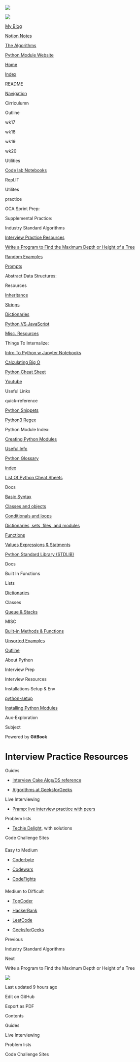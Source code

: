 <a href="https://bgoonz42.gitbook.io/datastructures-in-pytho/" class="link-a079aa82--primary-53a25e66--logoLink-10d08504"></a>

<img src="https://gblobscdn.gitbook.com/spaces%2F-Mij72ebV4OjqJvBacMy%2Favatar-rectangle-1631155247747.png?alt=media" class="image-67b14f24--logo-35ac2404--small-5fbe8ad7" />

<a href="https://bgoonz42.gitbook.io/datastructures-in-pytho/" class="link-a079aa82--primary-53a25e66--logoLink-10d08504"></a>

<img src="https://gblobscdn.gitbook.com/spaces%2F-Mij72ebV4OjqJvBacMy%2Favatar-rectangle-1631155247747.png?alt=media" class="image-67b14f24--logo-35ac2404--medium-5fbe8af6" />

<a href="https://bgoonz-blog.netlify.app/#gsc.tab=0" class="button-36063075--medium-6e2a217a--button-f76f0854--linkButton-67c61496--links-282dde1f"><span class="text-4505230f--UIH400-4e41e82a--textContentFamily-49a318e1--text-8ee2c8b2"><span class="text-4505230f--UIH400-4e41e82a--textContentFamily-49a318e1">My Blog</span></span></a>

<a href="https://www.notion.so/webdevhub42/Python-Data-Structures-Unit-1da9a5d55db844f4b62aff6fd2b4d1ce" class="button-36063075--medium-6e2a217a--button-f76f0854--linkButton-67c61496--links-282dde1f"><span class="text-4505230f--UIH400-4e41e82a--textContentFamily-49a318e1--text-8ee2c8b2"><span class="text-4505230f--UIH400-4e41e82a--textContentFamily-49a318e1">Notion Notes</span></span></a>

<a href="https://bgoonz-branch-the-algos.vercel.app/" class="button-36063075--medium-6e2a217a--button-f76f0854--linkButton-67c61496--links-282dde1f"><span class="text-4505230f--UIH400-4e41e82a--textContentFamily-49a318e1--text-8ee2c8b2"><span class="text-4505230f--UIH400-4e41e82a--textContentFamily-49a318e1">The Algorithms</span></span></a>

<a href="https://thealgorithms.netlify.app/#" class="button-36063075--medium-6e2a217a--button-f76f0854--linkButton-67c61496--links-282dde1f"><span class="text-4505230f--UIH400-4e41e82a--textContentFamily-49a318e1--text-8ee2c8b2"><span class="text-4505230f--UIH400-4e41e82a--textContentFamily-49a318e1">Python Module Website</span></span></a>

<a href="https://bgoonz42.gitbook.io/datastructures-in-pytho/" class="navButton-94f2579c--navButtonClickable-161b88ca"><span class="text-4505230f--UIH300-2063425d--textContentFamily-49a318e1--navButtonLabel-14a4968f">Home</span></a>

<a href="../../index.html" class="navButton-94f2579c--navButtonClickable-161b88ca"><span class="text-4505230f--UIH300-2063425d--textContentFamily-49a318e1--navButtonLabel-14a4968f">Index</span></a>

<a href="../../readme-1.html" class="navButton-94f2579c--navButtonClickable-161b88ca"><span class="text-4505230f--UIH300-2063425d--textContentFamily-49a318e1--navButtonLabel-14a4968f">README</span></a>

<a href="../../navigation.html" class="navButton-94f2579c--navButtonClickable-161b88ca"><span class="text-4505230f--UIH300-2063425d--textContentFamily-49a318e1--navButtonLabel-14a4968f">Navigation</span></a>

<span class="text-4505230f--UIH300-2063425d--textContentFamily-49a318e1--navButtonLabel-14a4968f"><span class="text-4505230f--InfoH200-3a8a7a86--textContentFamily-49a318e1">Cirriculumn</span></span>

<span class="text-4505230f--UIH300-2063425d--textContentFamily-49a318e1--navButtonLabel-14a4968f">Outline</span>

<span class="text-4505230f--UIH300-2063425d--textContentFamily-49a318e1--navButtonLabel-14a4968f">wk17</span>

<span class="text-4505230f--UIH300-2063425d--textContentFamily-49a318e1--navButtonLabel-14a4968f">wk18</span>

<span class="text-4505230f--UIH300-2063425d--textContentFamily-49a318e1--navButtonLabel-14a4968f">wk19</span>

<span class="text-4505230f--UIH300-2063425d--textContentFamily-49a318e1--navButtonLabel-14a4968f">wk20</span>

<span class="text-4505230f--UIH300-2063425d--textContentFamily-49a318e1--navButtonLabel-14a4968f"><span class="text-4505230f--InfoH200-3a8a7a86--textContentFamily-49a318e1">Utilities</span></span>

<a href="../../utilities/code-lab-notebooks.html" class="navButton-94f2579c--navButtonClickable-161b88ca"><span class="text-4505230f--UIH300-2063425d--textContentFamily-49a318e1--navButtonLabel-14a4968f">Code lab Notebooks</span></a>

<span class="text-4505230f--UIH300-2063425d--textContentFamily-49a318e1--navButtonLabel-14a4968f">Repl.IT</span>

<span class="text-4505230f--UIH300-2063425d--textContentFamily-49a318e1--navButtonLabel-14a4968f">Utilites</span>

<span class="text-4505230f--UIH300-2063425d--textContentFamily-49a318e1--navButtonLabel-14a4968f"><span class="text-4505230f--InfoH200-3a8a7a86--textContentFamily-49a318e1">practice</span></span>

<span class="text-4505230f--UIH300-2063425d--textContentFamily-49a318e1--navButtonLabel-14a4968f">GCA Sprint Prep:</span>

<span class="text-4505230f--UIH300-2063425d--textContentFamily-49a318e1--navButtonLabel-14a4968f">Supplemental Practice:</span>

<span class="text-4505230f--UIH300-2063425d--textContentFamily-49a318e1--navButtonLabel-14a4968f">Industry Standard Algorithms</span>

<a href="interview-practice-resources.html" class="navButton-94f2579c--pageItemWithChildrenNested-2c5d8183--navButtonClickable-161b88ca--navButtonOpened-6a88552e"><span class="text-4505230f--UIH300-2063425d--textContentFamily-49a318e1--navButtonLabel-14a4968f">Interview Practice Resources</span></a>

<a href="../supplemental-practice/industry-standard-algorithms/write-a-program-to-find-the-maximum-depth-or-height-of-a-tree.html" class="navButton-94f2579c--pageItemWithChildrenNested-2c5d8183--navButtonClickable-161b88ca"><span class="text-4505230f--UIH300-2063425d--textContentFamily-49a318e1--navButtonLabel-14a4968f">Write a Program to Find the Maximum Depth or Height of a Tree</span></a>

<a href="../supplemental-practice/random-examples.html" class="navButton-94f2579c--pageItemWithChildrenNested-2c5d8183--navButtonClickable-161b88ca"><span class="text-4505230f--UIH300-2063425d--textContentFamily-49a318e1--navButtonLabel-14a4968f">Random Examples</span></a>

<a href="../supplemental-practice/prompts.html" class="navButton-94f2579c--pageItemWithChildrenNested-2c5d8183--navButtonClickable-161b88ca"><span class="text-4505230f--UIH300-2063425d--textContentFamily-49a318e1--navButtonLabel-14a4968f">Prompts</span></a>

<span class="text-4505230f--UIH300-2063425d--textContentFamily-49a318e1--navButtonLabel-14a4968f">Abstract Data Structures:</span>

<span class="text-4505230f--UIH300-2063425d--textContentFamily-49a318e1--navButtonLabel-14a4968f"><span class="text-4505230f--InfoH200-3a8a7a86--textContentFamily-49a318e1">Resources</span></span>

<a href="../../resources/untitled-2.html" class="navButton-94f2579c--navButtonClickable-161b88ca"><span class="text-4505230f--UIH300-2063425d--textContentFamily-49a318e1--navButtonLabel-14a4968f">Inheritance</span></a>

<a href="../../resources/strings.html" class="navButton-94f2579c--navButtonClickable-161b88ca"><span class="text-4505230f--UIH300-2063425d--textContentFamily-49a318e1--navButtonLabel-14a4968f">Strings</span></a>

<a href="../../resources/dictionaries.html" class="navButton-94f2579c--navButtonClickable-161b88ca"><span class="text-4505230f--UIH300-2063425d--textContentFamily-49a318e1--navButtonLabel-14a4968f">Dictionaries</span></a>

<a href="../../resources/python-vs-javascript.html" class="navButton-94f2579c--navButtonClickable-161b88ca"><span class="text-4505230f--UIH300-2063425d--textContentFamily-49a318e1--navButtonLabel-14a4968f">Python VS JavaScript</span></a>

<a href="../../resources/untitled-1.html" class="navButton-94f2579c--navButtonClickable-161b88ca"><span class="text-4505230f--UIH300-2063425d--textContentFamily-49a318e1--navButtonLabel-14a4968f">Misc. Resources</span></a>

<span class="text-4505230f--UIH300-2063425d--textContentFamily-49a318e1--navButtonLabel-14a4968f">Things To Internalize:</span>

<a href="../../resources/intro-to-python-w-jupyter-notebooks.html" class="navButton-94f2579c--navButtonClickable-161b88ca"><span class="text-4505230f--UIH300-2063425d--textContentFamily-49a318e1--navButtonLabel-14a4968f">Intro To Python w Jupyter Notebooks</span></a>

<a href="../../resources/calculating-big-o.html" class="navButton-94f2579c--navButtonClickable-161b88ca"><span class="text-4505230f--UIH300-2063425d--textContentFamily-49a318e1--navButtonLabel-14a4968f">Calculating Big O</span></a>

<a href="../../resources/python-cheat-sheet.html" class="navButton-94f2579c--navButtonClickable-161b88ca"><span class="text-4505230f--UIH300-2063425d--textContentFamily-49a318e1--navButtonLabel-14a4968f">Python Cheat Sheet</span></a>

<a href="../../resources/youtube.html" class="navButton-94f2579c--navButtonClickable-161b88ca"><span class="text-4505230f--UIH300-2063425d--textContentFamily-49a318e1--navButtonLabel-14a4968f">Youtube</span></a>

<span class="text-4505230f--UIH300-2063425d--textContentFamily-49a318e1--navButtonLabel-14a4968f">Useful Links</span>

<span class="text-4505230f--UIH300-2063425d--textContentFamily-49a318e1--navButtonLabel-14a4968f"><span class="text-4505230f--InfoH200-3a8a7a86--textContentFamily-49a318e1">quick-reference</span></span>

<a href="../../quick-reference/python-snippets.html" class="navButton-94f2579c--navButtonClickable-161b88ca"><span class="text-4505230f--UIH300-2063425d--textContentFamily-49a318e1--navButtonLabel-14a4968f">Python Snippets</span></a>

<a href="../../quick-reference/python3-regex.html" class="navButton-94f2579c--navButtonClickable-161b88ca"><span class="text-4505230f--UIH300-2063425d--textContentFamily-49a318e1--navButtonLabel-14a4968f">Python3 Regex</span></a>

<span class="text-4505230f--UIH300-2063425d--textContentFamily-49a318e1--navButtonLabel-14a4968f">Python Module Index:</span>

<a href="../../quick-reference/creating-python-modules.html" class="navButton-94f2579c--navButtonClickable-161b88ca"><span class="text-4505230f--UIH300-2063425d--textContentFamily-49a318e1--navButtonLabel-14a4968f">Creating Python Modules</span></a>

<a href="../../quick-reference/untitled.html" class="navButton-94f2579c--navButtonClickable-161b88ca"><span class="text-4505230f--UIH300-2063425d--textContentFamily-49a318e1--navButtonLabel-14a4968f">Useful Info</span></a>

<a href="../../quick-reference/python-glossary.html" class="navButton-94f2579c--navButtonClickable-161b88ca"><span class="text-4505230f--UIH300-2063425d--textContentFamily-49a318e1--navButtonLabel-14a4968f">Python Glossary</span></a>

<a href="../../quick-reference/untitled-1.html" class="navButton-94f2579c--navButtonClickable-161b88ca"><span class="text-4505230f--UIH300-2063425d--textContentFamily-49a318e1--navButtonLabel-14a4968f">index</span></a>

<a href="../../quick-reference/bash-commands.html" class="navButton-94f2579c--navButtonClickable-161b88ca"><span class="text-4505230f--UIH300-2063425d--textContentFamily-49a318e1--navButtonLabel-14a4968f">List Of Python Cheat Sheets</span></a>

<span class="text-4505230f--UIH300-2063425d--textContentFamily-49a318e1--navButtonLabel-14a4968f"><span class="text-4505230f--InfoH200-3a8a7a86--textContentFamily-49a318e1">Docs</span></span>

<a href="../../stdlib/basic-syntax.html" class="navButton-94f2579c--navButtonClickable-161b88ca"><span class="text-4505230f--UIH300-2063425d--textContentFamily-49a318e1--navButtonLabel-14a4968f">Basic Syntax</span></a>

<a href="../../stdlib/classes-and-objects.html" class="navButton-94f2579c--navButtonClickable-161b88ca"><span class="text-4505230f--UIH300-2063425d--textContentFamily-49a318e1--navButtonLabel-14a4968f">Classes and objects</span></a>

<a href="../../stdlib/conditionals-and-loops.html" class="navButton-94f2579c--navButtonClickable-161b88ca"><span class="text-4505230f--UIH300-2063425d--textContentFamily-49a318e1--navButtonLabel-14a4968f">Conditionals and loops</span></a>

<a href="../../stdlib/dictionaries-sets-files-and-modules.html" class="navButton-94f2579c--navButtonClickable-161b88ca"><span class="text-4505230f--UIH300-2063425d--textContentFamily-49a318e1--navButtonLabel-14a4968f">Dictionaries, sets, files, and modules</span></a>

<a href="../../stdlib/untitled-1.html" class="navButton-94f2579c--navButtonClickable-161b88ca"><span class="text-4505230f--UIH300-2063425d--textContentFamily-49a318e1--navButtonLabel-14a4968f">Functions</span></a>

<a href="../../stdlib/values-expressions-and-statments.html" class="navButton-94f2579c--navButtonClickable-161b88ca"><span class="text-4505230f--UIH300-2063425d--textContentFamily-49a318e1--navButtonLabel-14a4968f">Values Expressions &amp; Statments</span></a>

<a href="../../stdlib/python-standard-library-stdlib.html" class="navButton-94f2579c--navButtonClickable-161b88ca"><span class="text-4505230f--UIH300-2063425d--textContentFamily-49a318e1--navButtonLabel-14a4968f">Python Standard Library (STDLIB)</span></a>

<span class="text-4505230f--UIH300-2063425d--textContentFamily-49a318e1--navButtonLabel-14a4968f">Docs</span>

<span class="text-4505230f--UIH300-2063425d--textContentFamily-49a318e1--navButtonLabel-14a4968f">Built In Functions</span>

<span class="text-4505230f--UIH300-2063425d--textContentFamily-49a318e1--navButtonLabel-14a4968f">Lists</span>

<a href="../../stdlib/dictionaries.html" class="navButton-94f2579c--navButtonClickable-161b88ca"><span class="text-4505230f--UIH300-2063425d--textContentFamily-49a318e1--navButtonLabel-14a4968f">Dictionaries</span></a>

<span class="text-4505230f--UIH300-2063425d--textContentFamily-49a318e1--navButtonLabel-14a4968f">Classes</span>

<a href="../../stdlib/queue-and-stacks.html" class="navButton-94f2579c--navButtonClickable-161b88ca"><span class="text-4505230f--UIH300-2063425d--textContentFamily-49a318e1--navButtonLabel-14a4968f">Queue &amp; Stacks</span></a>

<span class="text-4505230f--UIH300-2063425d--textContentFamily-49a318e1--navButtonLabel-14a4968f"><span class="text-4505230f--InfoH200-3a8a7a86--textContentFamily-49a318e1">MISC</span></span>

<a href="../../misc/built-in-methods-and-functions.html" class="navButton-94f2579c--navButtonClickable-161b88ca"><span class="text-4505230f--UIH300-2063425d--textContentFamily-49a318e1--navButtonLabel-14a4968f">Built-in Methods &amp; Functions</span></a>

<a href="../../misc/unsorted-examples.html" class="navButton-94f2579c--navButtonClickable-161b88ca"><span class="text-4505230f--UIH300-2063425d--textContentFamily-49a318e1--navButtonLabel-14a4968f">Unsorted Examples</span></a>

<a href="../../misc/outline.html" class="navButton-94f2579c--navButtonClickable-161b88ca"><span class="text-4505230f--UIH300-2063425d--textContentFamily-49a318e1--navButtonLabel-14a4968f">Outline</span></a>

<span class="text-4505230f--UIH300-2063425d--textContentFamily-49a318e1--navButtonLabel-14a4968f">About Python</span>

<span class="text-4505230f--UIH300-2063425d--textContentFamily-49a318e1--navButtonLabel-14a4968f"><span class="text-4505230f--InfoH200-3a8a7a86--textContentFamily-49a318e1">Interview Prep</span></span>

<span class="text-4505230f--UIH300-2063425d--textContentFamily-49a318e1--navButtonLabel-14a4968f">Interview Resources</span>

<span class="text-4505230f--UIH300-2063425d--textContentFamily-49a318e1--navButtonLabel-14a4968f"><span class="text-4505230f--InfoH200-3a8a7a86--textContentFamily-49a318e1">Installations Setup & Env</span></span>

<a href="../../installations-setup-and-env/untitled.html" class="navButton-94f2579c--navButtonClickable-161b88ca"><span class="text-4505230f--UIH300-2063425d--textContentFamily-49a318e1--navButtonLabel-14a4968f">python-setup</span></a>

<a href="../../installations-setup-and-env/installing-python-modules.html" class="navButton-94f2579c--navButtonClickable-161b88ca"><span class="text-4505230f--UIH300-2063425d--textContentFamily-49a318e1--navButtonLabel-14a4968f">Installing Python Modules</span></a>

<span class="text-4505230f--UIH300-2063425d--textContentFamily-49a318e1--navButtonLabel-14a4968f"><span class="text-4505230f--InfoH200-3a8a7a86--textContentFamily-49a318e1">Aux-Exploration</span></span>

<span class="text-4505230f--UIH300-2063425d--textContentFamily-49a318e1--navButtonLabel-14a4968f">Subject</span>

<a href="https://www.gitbook.com/?utm_source=content&amp;utm_medium=trademark&amp;utm_campaign=bgoonz42" class="reset-3c756112--trademark-a8da4b94"></a>

<span class="text-4505230f--TextH200-a3425406--textUIFamily-5ebd8e40">Powered by **GitBook**</span>

<span class="text-4505230f--DisplayH900-bfb998fa--textContentFamily-49a318e1">Interview Practice Resources</span>
=================================================================================================================

<span class="text-4505230f--UIH300-2063425d--textUIFamily-5ebd8e40--text-8ee2c8b2"></span>

<span class="text-4505230f--UIH300-2063425d--textUIFamily-5ebd8e40--text-8ee2c8b2"></span>

<span class="text-4505230f--UIH300-2063425d--textUIFamily-5ebd8e40--text-8ee2c8b2"></span>

<span class="text-4505230f--HeadingH600-23f228db--textContentFamily-49a318e1"><span data-key="94d1f7985193451aa07f12a6598280e7"><span data-offset-key="94d1f7985193451aa07f12a6598280e7:0">Guides</span></span></span>

-   <span class="text-4505230f--TextH400-3033861f--textContentFamily-49a318e1"><span data-key="0849c82ce9374c0c9f092bae6b095c8c"><span data-offset-key="0849c82ce9374c0c9f092bae6b095c8c:0"><span data-slate-zero-width="z">​</span></span></span><a href="https://interviewcake.com/data-structures-and-algorithms-guide" class="link-a079aa82--primary-53a25e66--link-faf6c434"><span data-key="452d2903726a4c67b46970c8b5fcc8c5"><span data-offset-key="452d2903726a4c67b46970c8b5fcc8c5:0">Interview Cake Algs/DS reference</span></span></a><span data-key="466888ed99dd4258b7b6b828db3ace28"><span data-offset-key="466888ed99dd4258b7b6b828db3ace28:0"><span data-slate-zero-width="z">​</span></span></span></span>

-   <span class="text-4505230f--TextH400-3033861f--textContentFamily-49a318e1"><span data-key="0b573aed76984383b25b65510b17c888"><span data-offset-key="0b573aed76984383b25b65510b17c888:0"><span data-slate-zero-width="z">​</span></span></span><a href="https://www.geeksforgeeks.org/fundamentals-of-algorithms/" class="link-a079aa82--primary-53a25e66--link-faf6c434"><span data-key="86aee3f14e504448b2e80768fbe3094c"><span data-offset-key="86aee3f14e504448b2e80768fbe3094c:0">Algorithms at GeeksforGeeks</span></span></a><span data-key="d1ec76231ba34e969fa61a1235fc60e1"><span data-offset-key="d1ec76231ba34e969fa61a1235fc60e1:0"><span data-slate-zero-width="z">​</span></span></span></span>

<span class="text-4505230f--HeadingH600-23f228db--textContentFamily-49a318e1"><span data-key="74c0f44645694b459ac0422b78b01c7e"><span data-offset-key="74c0f44645694b459ac0422b78b01c7e:0">Live Interviewing</span></span></span>

-   <span class="text-4505230f--TextH400-3033861f--textContentFamily-49a318e1"><span data-key="447fde47139c46f4b8a16e55c978bb13"><span data-offset-key="447fde47139c46f4b8a16e55c978bb13:0"><span data-slate-zero-width="z">​</span></span></span><a href="https://www.pramp.com/" class="link-a079aa82--primary-53a25e66--link-faf6c434"><span data-key="479ef24537c64acda45a0cd3a35f30aa"><span data-offset-key="479ef24537c64acda45a0cd3a35f30aa:0">Pramp: live interview practice with peers</span></span></a><span data-key="d6549020c31947539463b2f5db4944e0"><span data-offset-key="d6549020c31947539463b2f5db4944e0:0"><span data-slate-zero-width="z">​</span></span></span></span>

<span class="text-4505230f--HeadingH600-23f228db--textContentFamily-49a318e1"><span data-key="fa8e1dbb91f9449fa59f64b3e6f208b8"><span data-offset-key="fa8e1dbb91f9449fa59f64b3e6f208b8:0">Problem lists</span></span></span>

-   <span class="text-4505230f--TextH400-3033861f--textContentFamily-49a318e1"><span data-key="ca8c106172ce4695bd0dfad55c010558"><span data-offset-key="ca8c106172ce4695bd0dfad55c010558:0"><span data-slate-zero-width="z">​</span></span></span><a href="https://www.techiedelight.com/list-of-problems/" class="link-a079aa82--primary-53a25e66--link-faf6c434"><span data-key="d345d1bab39e4fff800083c860a51774"><span data-offset-key="d345d1bab39e4fff800083c860a51774:0">Techie Delight</span></span></a><span data-key="214bcee2921d4a72b0a18da0c03dfc4a"><span data-offset-key="214bcee2921d4a72b0a18da0c03dfc4a:0">, with solutions</span></span></span>

<span class="text-4505230f--HeadingH600-23f228db--textContentFamily-49a318e1"><span data-key="46342b3b3fcc4c4a9870fac55cee8b38"><span data-offset-key="46342b3b3fcc4c4a9870fac55cee8b38:0">Code Challenge Sites</span></span></span>

### 

<span class="text-4505230f--HeadingH400-686c0942--textContentFamily-49a318e1"><span data-key="42291283507542f3898eff4413bcaad8"><span data-offset-key="42291283507542f3898eff4413bcaad8:0">Easy to Medium</span></span></span>

-   <span class="text-4505230f--TextH400-3033861f--textContentFamily-49a318e1"><span data-key="94179020db9349a29a75e77ef86102db"><span data-offset-key="94179020db9349a29a75e77ef86102db:0"><span data-slate-zero-width="z">​</span></span></span><a href="https://www.coderbyte.com/" class="link-a079aa82--primary-53a25e66--link-faf6c434"><span data-key="dec55d6487204be68790e3e4210b9fbe"><span data-offset-key="dec55d6487204be68790e3e4210b9fbe:0">Coderbyte</span></span></a><span data-key="4ea45c7a4a014616bdb3473c0f571027"><span data-offset-key="4ea45c7a4a014616bdb3473c0f571027:0"><span data-slate-zero-width="z">​</span></span></span></span>

-   <span class="text-4505230f--TextH400-3033861f--textContentFamily-49a318e1"><span data-key="8b40adfdf1084cafb0924c38a219e030"><span data-offset-key="8b40adfdf1084cafb0924c38a219e030:0"><span data-slate-zero-width="z">​</span></span></span><a href="https://www.codewars.com/" class="link-a079aa82--primary-53a25e66--link-faf6c434"><span data-key="902d9e686130496ba7afdf60a3d08548"><span data-offset-key="902d9e686130496ba7afdf60a3d08548:0">Codewars</span></span></a><span data-key="2bf50d1fca154e41a76823dfb5199500"><span data-offset-key="2bf50d1fca154e41a76823dfb5199500:0"><span data-slate-zero-width="z">​</span></span></span></span>

-   <span class="text-4505230f--TextH400-3033861f--textContentFamily-49a318e1"><span data-key="22f81586340248e5807488c4f91ef20f"><span data-offset-key="22f81586340248e5807488c4f91ef20f:0"><span data-slate-zero-width="z">​</span></span></span><a href="https://codefights.com/" class="link-a079aa82--primary-53a25e66--link-faf6c434"><span data-key="def8e87e58dc499f9fd8371c63721908"><span data-offset-key="def8e87e58dc499f9fd8371c63721908:0">CodeFights</span></span></a><span data-key="45bebb9e85304dcb88bd41f4dbb9d0a5"><span data-offset-key="45bebb9e85304dcb88bd41f4dbb9d0a5:0"><span data-slate-zero-width="z">​</span></span></span></span>

### 

<span class="text-4505230f--HeadingH400-686c0942--textContentFamily-49a318e1"><span data-key="1ca85ae2107042f9a080157e5199ab29"><span data-offset-key="1ca85ae2107042f9a080157e5199ab29:0">Medium to Difficult</span></span></span>

-   <span class="text-4505230f--TextH400-3033861f--textContentFamily-49a318e1"><span data-key="fed8a89f213f42af9beda109a9bea446"><span data-offset-key="fed8a89f213f42af9beda109a9bea446:0"><span data-slate-zero-width="z">​</span></span></span><a href="https://www.topcoder.com/challenges/" class="link-a079aa82--primary-53a25e66--link-faf6c434"><span data-key="f607bf223aad4da19f628ddd8f797651"><span data-offset-key="f607bf223aad4da19f628ddd8f797651:0">TopCoder</span></span></a><span data-key="3a37f0c9692341c894788aa1cff1d6ed"><span data-offset-key="3a37f0c9692341c894788aa1cff1d6ed:0"><span data-slate-zero-width="z">​</span></span></span></span>

-   <span class="text-4505230f--TextH400-3033861f--textContentFamily-49a318e1"><span data-key="7aadcaf368d049038b854482e73285d2"><span data-offset-key="7aadcaf368d049038b854482e73285d2:0"><span data-slate-zero-width="z">​</span></span></span><a href="https://www.hackerrank.com/" class="link-a079aa82--primary-53a25e66--link-faf6c434"><span data-key="7ee3852ee39e4581a82db7a813eb91e4"><span data-offset-key="7ee3852ee39e4581a82db7a813eb91e4:0">HackerRank</span></span></a><span data-key="78cab33195ee490eb3d11bd5d87fb037"><span data-offset-key="78cab33195ee490eb3d11bd5d87fb037:0"><span data-slate-zero-width="z">​</span></span></span></span>

-   <span class="text-4505230f--TextH400-3033861f--textContentFamily-49a318e1"><span data-key="dbce6b9db9fd48bbaff6c6e0c839cf31"><span data-offset-key="dbce6b9db9fd48bbaff6c6e0c839cf31:0"><span data-slate-zero-width="z">​</span></span></span><a href="https://leetcode.com/" class="link-a079aa82--primary-53a25e66--link-faf6c434"><span data-key="81bed15d21144e8e89d74ab2f508975d"><span data-offset-key="81bed15d21144e8e89d74ab2f508975d:0">LeetCode</span></span></a><span data-key="8967211e54244a2c994409c1951a6cce"><span data-offset-key="8967211e54244a2c994409c1951a6cce:0"><span data-slate-zero-width="z">​</span></span></span></span>

-   <span class="text-4505230f--TextH400-3033861f--textContentFamily-49a318e1"><span data-key="f4272534d3764e90adf0be8a8c2474ff"><span data-offset-key="f4272534d3764e90adf0be8a8c2474ff:0"><span data-slate-zero-width="z">​</span></span></span><a href="https://www.geeksforgeeks.org/" class="link-a079aa82--primary-53a25e66--link-faf6c434"><span data-key="888c8fc4366544c9a83ebd35763d4b10"><span data-offset-key="888c8fc4366544c9a83ebd35763d4b10:0">GeeksforGeeks</span></span></a><span data-key="365e7e7bc45d44d98704acf16b549b2a"><span data-offset-key="365e7e7bc45d44d98704acf16b549b2a:0"><span data-slate-zero-width="z">​</span></span></span></span>

<a href="industry-standard-algorithms.html" class="reset-3c756112--card-6570f064--whiteCard-fff091a4--cardPrevious-56a5e674"></a>

<span class="text-4505230f--TextH200-a3425406--textContentFamily-49a318e1">Previous</span>

<span class="text-4505230f--UIH400-4e41e82a--textContentFamily-49a318e1">Industry Standard Algorithms</span>

<a href="../supplemental-practice/industry-standard-algorithms/write-a-program-to-find-the-maximum-depth-or-height-of-a-tree.html" class="reset-3c756112--card-6570f064--whiteCard-fff091a4--cardNext-19241c42"></a>

<span class="text-4505230f--TextH200-a3425406--textContentFamily-49a318e1">Next</span>

<span class="text-4505230f--UIH400-4e41e82a--textContentFamily-49a318e1">Write a Program to Find the Maximum Depth or Height of a Tree</span>

<img src="https://avatars.githubusercontent.com/u/66654881?v=4" class="image-67b14f24--avatar-1c1d03ec" />

<span class="text-4505230f--TextH200-a3425406--textContentFamily-49a318e1">Last updated 9 hours ago</span>

<a href="https://github.com/bgoonz/python-gitbook/blob/master/practice/supplemental-practice/industry-standard-algorithms/interview-practice-resources.md" class="reset-3c756112--menuItem-aa02f6ec--menuItemLight-757d5235--menuItemInline-173bdf97--pageSideMenuItem-22949732"></a>

<span class="text-4505230f--UIH300-2063425d--textUIFamily-5ebd8e40">Edit on GitHub</span>

<span class="text-4505230f--UIH300-2063425d--textUIFamily-5ebd8e40">Export as PDF</span>

<span class="text-4505230f--InfoH100-1e92e1d1--textContentFamily-49a318e1">Contents</span>

<a href="interview-practice-resources.html#guides" class="reset-3c756112--menuItem-aa02f6ec--menuItemLight-757d5235--menuItemInline-173bdf97--pageTocItem-f4427024"></a>

<span class="text-4505230f--UIH300-2063425d--textContentFamily-49a318e1"><span class="text-4505230f--UIH200-50ead35f--textContentFamily-49a318e1--pageTocLinkH2-2294976c">Guides</span></span>

<a href="interview-practice-resources.html#live-interviewing" class="reset-3c756112--menuItem-aa02f6ec--menuItemLight-757d5235--menuItemInline-173bdf97--pageTocItem-f4427024"></a>

<span class="text-4505230f--UIH300-2063425d--textContentFamily-49a318e1"><span class="text-4505230f--UIH200-50ead35f--textContentFamily-49a318e1--pageTocLinkH2-2294976c">Live Interviewing</span></span>

<a href="interview-practice-resources.html#problem-lists" class="reset-3c756112--menuItem-aa02f6ec--menuItemLight-757d5235--menuItemInline-173bdf97--pageTocItem-f4427024"></a>

<span class="text-4505230f--UIH300-2063425d--textContentFamily-49a318e1"><span class="text-4505230f--UIH200-50ead35f--textContentFamily-49a318e1--pageTocLinkH2-2294976c">Problem lists</span></span>

<a href="interview-practice-resources.html#code-challenge-sites" class="reset-3c756112--menuItem-aa02f6ec--menuItemLight-757d5235--menuItemInline-173bdf97--pageTocItem-f4427024"></a>

<span class="text-4505230f--UIH300-2063425d--textContentFamily-49a318e1"><span class="text-4505230f--UIH200-50ead35f--textContentFamily-49a318e1--pageTocLinkH2-2294976c">Code Challenge Sites</span></span>
